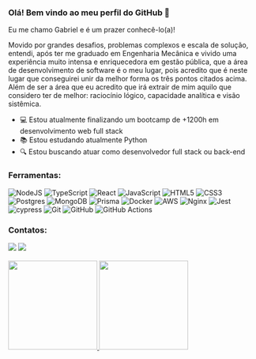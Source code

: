 ### Olá! Bem vindo ao meu perfil do GitHub 👋

Eu me chamo Gabriel e é um prazer conhecê-lo(a)!

Movido por grandes desafios, problemas complexos e escala de solução, entendi, após ter me graduado em Engenharia Mecânica e vivido uma experiência muito intensa e enriquecedora em gestão pública, que a área de desenvolvimento de software é o meu lugar, pois acredito que é neste lugar que conseguirei unir da melhor forma os três pontos citados acima. Além de ser a área que eu acredito que irá extrair de mim aquilo que considero ter de melhor: raciocínio lógico, capacidade analítica e visão sistêmica.

- :computer: Estou atualmente finalizando um bootcamp de +1200h em desenvolvimento web full stack
- :books: Estou estudando atualmente Python
- :mag: Estou buscando atuar como desenvolvedor full stack ou back-end

### Ferramentas:

![NodeJS](https://img.shields.io/badge/node.js-6DA55F?style=for-the-badge&logo=node.js&logoColor=white) ![TypeScript](https://img.shields.io/badge/typescript-%23007ACC.svg?style=for-the-badge&logo=typescript&logoColor=white) ![React](https://img.shields.io/badge/react-%2320232a.svg?style=for-the-badge&logo=react&logoColor=%2361DAFB) ![JavaScript](https://img.shields.io/badge/javascript-%23323330.svg?style=for-the-badge&logo=javascript&logoColor=%23F7DF1E) ![HTML5](https://img.shields.io/badge/html5-%23E34F26.svg?style=for-the-badge&logo=html5&logoColor=white) ![CSS3](https://img.shields.io/badge/css3-%231572B6.svg?style=for-the-badge&logo=css3&logoColor=white) ![Postgres](https://img.shields.io/badge/postgres-%23316192.svg?style=for-the-badge&logo=postgresql&logoColor=white) ![MongoDB](https://img.shields.io/badge/MongoDB-%234ea94b.svg?style=for-the-badge&logo=mongodb&logoColor=white) ![Prisma](https://img.shields.io/badge/Prisma-3982CE?style=for-the-badge&logo=Prisma&logoColor=white) ![Docker](https://img.shields.io/badge/docker-%230db7ed.svg?style=for-the-badge&logo=docker&logoColor=white) ![AWS](https://img.shields.io/badge/AWS-%23FF9900.svg?style=for-the-badge&logo=amazon-aws&logoColor=white) ![Nginx](https://img.shields.io/badge/nginx-%23009639.svg?style=for-the-badge&logo=nginx&logoColor=white) ![Jest](https://img.shields.io/badge/-jest-%23C21325?style=for-the-badge&logo=jest&logoColor=white) ![cypress](https://img.shields.io/badge/-cypress-%23E5E5E5?style=for-the-badge&logo=cypress&logoColor=058a5e) ![Git](https://img.shields.io/badge/git-%23F05033.svg?style=for-the-badge&logo=git&logoColor=white) ![GitHub](https://img.shields.io/badge/github-%23121011.svg?style=for-the-badge&logo=github&logoColor=white) ![GitHub Actions](https://img.shields.io/badge/github%20actions-%232671E5.svg?style=for-the-badge&logo=githubactions&logoColor=white)

### Contatos:

<div>
<a href="https://www.linkedin.com/in/moreiragabrielsoares" target="_blank"><img src="https://img.shields.io/badge/-LinkedIn-%230077B5?style=for-the-badge&logo=linkedin&logoColor=white" target="_blank"></a>
<a href = "mailto:moreira.gabrielsoares@gmail.com"><img src="https://img.shields.io/badge/Gmail-D14836?style=for-the-badge&logo=gmail&logoColor=white" target="_blank"></a>
</div>
  
<br />

<div>
<a href="https://github.com/moreiragabrielsoares">
<img height="180em" src="https://github-readme-stats.vercel.app/api/top-langs/?username=moreiragabrielsoares&layout=compact&langs_count=7&theme=dracula"/>
<img height="180em" src="https://github-readme-stats.vercel.app/api?username=moreiragabrielsoares&show_icons=true&theme=dracula&include_all_commits=true&count_private=true"/>
</div>
          

<!--
**moreiragabrielsoares/moreiragabrielsoares** is a ✨ _special_ ✨ repository because its `README.md` (this file) appears on your GitHub profile.

Here are some ideas to get you started:

- 🔭 I’m currently working on ...
- 🌱 I’m currently learning ...
- 👯 I’m looking to collaborate on ...
- 🤔 I’m looking for help with ...
- 💬 Ask me about ...
- 📫 How to reach me: ...
- 😄 Pronouns: ...
- ⚡ Fun fact: ...
-->
